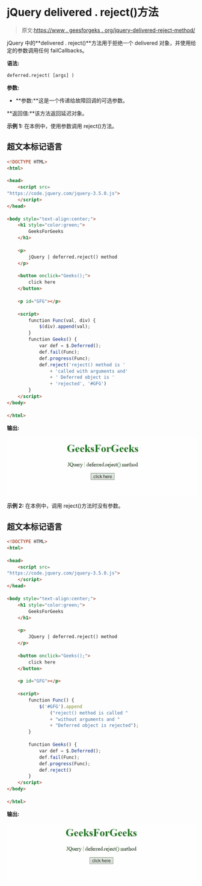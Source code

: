 # jQuery delivered . reject()方法

> 原文:[https://www . geesforgeks . org/jquery-delivered-reject-method/](https://www.geeksforgeeks.org/jquery-deferred-reject-method/)

jQuery 中的**delivered . reject()**方法用于拒绝一个 delivered 对象，并使用给定的参数调用任何 failCallbacks。

**语法:**

```html
deferred.reject( [args] )
```

**参数:**

*   **参数:**这是一个传递给故障回调的可选参数。

**返回值:**该方法返回延迟对象。

**示例 1:** 在本例中，使用参数调用 reject()方法。

## 超文本标记语言

```html
<!DOCTYPE HTML>
<html>

<head>
    <script src=
"https://code.jquery.com/jquery-3.5.0.js">
    </script>
</head>

<body style="text-align:center;">
    <h1 style="color:green;">
        GeeksForGeeks
    </h1>

    <p>
        jQuery | deferred.reject() method
    </p>

    <button onclick="Geeks();">
        click here
    </button>

    <p id="GFG"></p>

    <script>
        function Func(val, div) {
            $(div).append(val);
        }
        function Geeks() {
            var def = $.Deferred();
            def.fail(Func);
            def.progress(Func);
            def.reject('reject() method is '
                + 'called with arguments and'
                + ' Deferred object is '
                + 'rejected', '#GFG')
        } 
    </script>
</body>

</html>
```

**输出:**

![](img/e59e21cd30ccf0bd19288c4c7d398bc5.png)

**示例 2:** 在本例中，调用 reject()方法时没有参数。

## 超文本标记语言

```html
<!DOCTYPE HTML>
<html>

<head>
    <script src=
"https://code.jquery.com/jquery-3.5.0.js">
    </script>
</head>

<body style="text-align:center;">
    <h1 style="color:green;">
        GeeksForGeeks
    </h1>

    <p>
        JQuery | deferred.reject() method
    </p>

    <button onclick="Geeks();">
        click here
    </button>

    <p id="GFG"></p>

    <script>
        function Func() {
            $('#GFG').append
                ("reject() method is called "
                + "without arguments and "
                + "Deferred object is rejected");
        }

        function Geeks() {
            var def = $.Deferred();
            def.fail(Func);
            def.progress(Func);
            def.reject()
        } 
    </script>
</body>

</html>
```

**输出:**

![](img/ffcdeee9905ee980b6684c49e603542d.png)